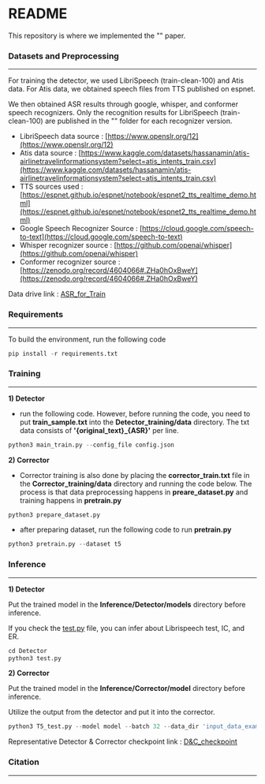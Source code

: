 # README

This repository is where we implemented the "" paper.

### **Datasets and Preprocessing**

---

For training the detector, we used LibriSpeech (train-clean-100) and Atis data. For Atis data, we obtained speech files from TTS published on espnet.

We then obtained ASR results through google, whisper, and conformer speech recognizers.  Only the recognition results for LibriSpeech (train-clean-100) are published in the "" folder for each recognizer version.

- LibriSpeech data source : [https://www.openslr.org/12](https://www.openslr.org/12)
- Atis data source : [https://www.kaggle.com/datasets/hassanamin/atis-airlinetravelinformationsystem?select=atis_intents_train.csv](https://www.kaggle.com/datasets/hassanamin/atis-airlinetravelinformationsystem?select=atis_intents_train.csv)
- TTS sources used : [https://espnet.github.io/espnet/notebook/espnet2_tts_realtime_demo.html](https://espnet.github.io/espnet/notebook/espnet2_tts_realtime_demo.html)
- Google Speech Recognizer Source : [https://cloud.google.com/speech-to-text](https://cloud.google.com/speech-to-text)
- Whisper recognizer source : [https://github.com/openai/whisper](https://github.com/openai/whisper)
- Conformer recognizer source : [https://zenodo.org/record/4604066#.ZHa0hOxBweY](https://zenodo.org/record/4604066#.ZHa0hOxBweY)

Data drive link : [ASR_for_Train](https://sogang365-my.sharepoint.com/:f:/g/personal/yeen214_o365_sogang_ac_kr/EpYzziwG-WRKtDSmjJFxFrsBGeeXWzZuuTNMaxmFuNRgsw?e=mEqdQO)

### **Requirements**

---

To build the environment, run the following code

```python
pip install -r requirements.txt
```

### **Training**

---

**1) Detector**

- run the following code. However, before running the code, you need to put **train_sample.txt** into the **Detector_training/data** directory. The txt data consists of **'{original_text}_{ASR}'** per line.

```python
python3 main_train.py --config_file config.json
```

**2) Corrector**

- Corrector training is also done by placing the **corrector_train.txt** file in the **Corrector_training/data** directory and running the code below. The process is that data preprocessing happens in **preare_dataset.py** and training happens in **pretrain.py**

```python
python3 prepare_dataset.py 
```

- after preparing dataset, run the following code to run **pretrain.py**

```python
python3 pretrain.py --dataset t5
```

### Inference

---

**1) Detector** 

Put the trained model in the **Inference/Detector/models** directory before inference.

If you check the [test.py](http://test.py/) file, you can infer about Librispeech test, IC, and ER.

```python
cd Detector
python3 test.py
```

**2) Corrector** 

Put the trained model in the **Inference/Corrector/model** directory before inference.

Utilize the output from the detector and put it into the corrector.

```python
python3 T5_test.py --model model --batch 32 --data_dir 'input_data_example/er/final_er_test.csv' --max_src_len 512 --max_trg_len 512
```

Representative Detector & Corrector checkpoint link : [D&C_checkpoint](https://sogang365-my.sharepoint.com/:f:/g/personal/yeen214_o365_sogang_ac_kr/EhHvKsw5vlNEojFIzP9kEVUB8t9CDP5TTz6vn-Ah6HXYAw?e=i9ldNe)

### **Citation**

---
